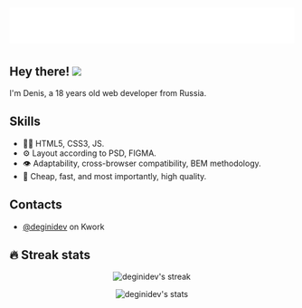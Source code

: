 <h1 align="center"><img src="https://github.com/deginidev/deginidev/blob/main/name.svg" alt="Denis Frontend" /></h1>

<h2>Hey there! <img src="https://media.giphy.com/media/hvRJCLFzcasrR4ia7z/giphy.gif" width="40"></h1>
I'm Denis, a 18 years old web developer from Russia.

## Skills
- 👨‍💻 HTML5, CSS3, JS.
- ⚙️ Layout according to PSD, FIGMA.
- 👁️ Adaptability, cross-browser compatibility, BEM methodology.
- 💽 Cheap, fast, and most importantly, high quality.

## Contacts
- [@deginidev](https://kwork.ru/user/deginidev) on Kwork

## 🔥 Streak stats
<p align="center"><img alt="deginidev's streak" src="http://github-readme-streak-stats.herokuapp.com?user=deginidev&theme=radical&hide_border=true"/></p>
<p align="center"><img alt="deginidev's stats" src="https://github-readme-stats.vercel.app/api?username=deginidev&show_icons=true&theme=radical"/></p>
<!-- <p align="center"><img alt="deginidev's top langs" src="https://github-readme-stats.vercel.app/api/top-langs/?username=deginidev&layout=compact&theme=radical"/></p> -->
